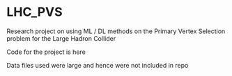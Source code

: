 # LHC_PVS

Research project on using ML / DL methods on the Primary Vertex Selection problem for the Large Hadron Collider

Code for the project is here

Data files used were large and hence were not included in repo